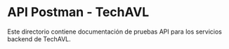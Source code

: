 # API Postman - TechAVL

Este directorio contiene documentación de pruebas API para los servicios backend de TechAVL.


